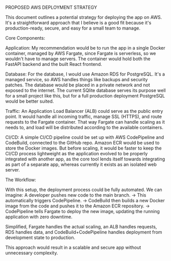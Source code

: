 PROPOSED AWS DEPLOYMENT STRATEGY

This document outlines a potential strategy for deploying the app on AWS. It's a straightforward approach that I believe is a good fit because it's production-ready, secure, and easy for a small team to manage.

Core Components:

Application: My recommendation would be to run the app in a single Docker container, managed by AWS Fargate, since Fargate is serverless, so we wouldn't have to manage servers. The container would hold both the FastAPI backend and the built React frontend. 

Database: For the database, I would use Amazon RDS for PostgreSQL. It's a managed service, so AWS handles things like backups and security patches. The database would be placed in a private network and not exposed to the internet. The current SQlite database serves its purpose well for a small project like this, but for a full production deployment PostgreSQL would be better suited. 

Traffic: An Application Load Balancer (ALB) could serve as the public entry point. It would handle all incoming traffic, manage SSL (HTTPS), and route requests to the Fargate container. That way Fargate can handle scaling as it needs to, and load will be distributed according to the available containers. 

CI/CD: A simple CI/CD pipeline could be set up with AWS CodePipeline and CodeBuild, connected to the GitHub repo. Amazon ECR would be used to store the Docker images. But before scaling, it would be faster to keep the CI/CD process lightweight as the application evolved to be properly integrated with another app, as the core tool lends itself towards integrating as part of a separate app, whereas currently it exists as an isolated web server. 

The Workflow:

With this setup, the deployment process could be fully automated. We can imagine: 
A developer pushes new code to the main branch.
-> This automatically triggers CodePipeline.
-> CodeBuild then builds a new Docker image from the code and pushes it to the Amazon ECR repository.
-> CodePipeline tells Fargate to deploy the new image, updating the running application with zero downtime.

Simplified, Fargate handles the actual scaling, an ALB handles requests, RDS handles data, and CodeBuild+CodePipeline handles deployment from development state to production. 

This approach would result in a scalable and secure app without unnecessary complexity. 